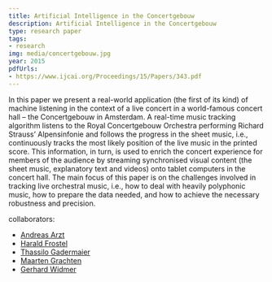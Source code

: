 ```yaml
---
title: Artificial Intelligence in the Concertgebouw
description: Artificial Intelligence in the Concertgebouw
type: research paper
tags:
- research
img: media/concertgebouw.jpg
year: 2015
pdfUrls:
- https://www.ijcai.org/Proceedings/15/Papers/343.pdf
---
```


In this paper we present a real-world application (the first of its kind) of
machine listening in the context of a live concert in a world-famous concert
hall – the Concertgebouw in Amsterdam. A real-time music tracking algorithm
listens to the Royal Concertgebouw Orchestra performing Richard Strauss’
Alpensinfonie and follows the progress in the sheet music, i.e., continuously
tracks the most likely position of the live music in the printed score.
This information, in turn, is used to enrich the concert experience for
members of the audience by streaming synchronised visual content
(the sheet music, explanatory text and videos) onto tablet computers
in the concert hall. The main focus of this paper is on the challenges
involved in tracking live orchestral music, i.e., how to deal with heavily
polyphonic music, how to prepare the data needed, and how to achieve the
necessary robustness and precision.

collaborators:
- [Andreas Arzt](https://www.andreas-arzt.com/)
- [Harald Frostel](https://www.jku.at/en/institute-of-computational-perception/about-us/people/harald-frostel/)
- [Thassilo Gadermaier](https://www.jku.at/institut-fuer-computational-perception/ueber-uns/mitarbeiterinnen/thassilo-gadermaier/)
- [Maarten Grachten](https://maarten.grachten.eu/)
- [Gerhard Widmer](https://www.jku.at/en/institute-of-computational-perception/about-us/people/gerhard-widmer/)
